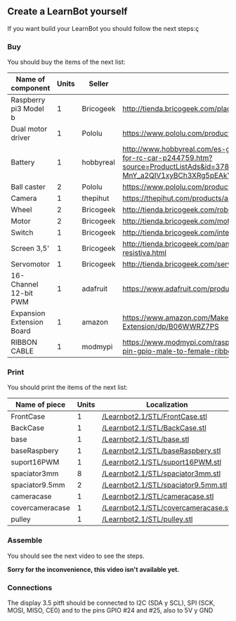 ## Create a LearnBot yourself

If you want build your LearnBot you should follow the next steps:ç


### Buy 

You should buy the items of the next list:

| Name of component              |  Units   |  Seller     |  Link                  |
|--------------------------------|----------|-------------|------------------------|
| Raspberry pi3 Model b          |  1       | Bricogeek   | http://tienda.bricogeek.com/placas-raspberry-pi/811-raspberry-pi-3.html |
| Dual motor driver              |  1       | Pololu      | https://www.pololu.com/product/2753/specs |
| Battery                        |  1       | hobbyreal   | http://www.hobbyreal.com/es-gaoneng-gnb-7-4v-5000mah-2s-120c-lipo-battery-t-plug-for-rc-car-p244759.htm?source=ProductListAds&id=378221013048&currency=eur&country=ES&gclid=EAIaIQobChMIyZ-MnY_a2QIV1xyBCh3XRg5pEAkYCyABEgK7DvD_BwE        |
| Ball caster                    |  2       | Pololu      | https://www.pololu.com/product/953        |
| Camera                         |  1       | thepihut    | https://thepihut.com/products/adafruit-spy-camera-for-the-raspberry-pi       |
| Wheel                          |  2       | Bricogeek   | http://tienda.bricogeek.com/robotica/109-rueda-todo-terreno-42x19mm.html        |
| Motor                          |  2       | Bricogeek   | http://tienda.bricogeek.com/motores/114-motor-micro-metal-dc-con-reductora-30-1.html       |
| Switch                         |  1       | Bricogeek   | http://tienda.bricogeek.com/interruptores/200-interruptor-on-off-cuadrado.html       |
| Screen 3,5'                    |  1       | Bricogeek   | http://tienda.bricogeek.com/pantallas-raspberry-pi/766-pantalla-tft-35-pitft-plus-resistiva.html       |
| Servomotor                     |  1       | Bricogeek   | http://tienda.bricogeek.com/servomotores/968-micro-servo-miniatura-sg90.html       |
| 16-Channel 12-bit PWM          |  1       | adafruit    | https://www.adafruit.com/product/815       |
| Expansion Extension Board      |  1       | amazon      | https://www.amazon.com/Makerfocus-Raspberry-Model-Expansion-Extension/dp/B06WWRZ7PS       |
| RIBBON CABLE                   |  1       | modmypi     | https://www.modmypi.com/raspberry-pi/gpio-and-breadboarding/40-pin-ribbon-cables/40-pin-gpio-male-to-female-ribbon-cable-150mm-(gertboard)

### Print

You should print the items of the next list:

| Name of piece      |  Units   |  Localization  |
|--------------------|----------|----------------|
| FrontCase          |    1     |  [/Learnbot2.1/STL/FrontCase.stl](/Learnbot2.1/STL/FrontCase.stl)  |
| BackCase           |    1     |  [/Learnbot2.1/STL/BackCase.stl](/Learnbot2.1/STL/BackCase.stl)  |
| base               |    1     |  [/Learnbot2.1/STL/base.stl](/Learnbot2.1/STL/base.stl)  |
| baseRaspbery       |    1     |  [/Learnbot2.1/STL/baseRaspbery.stl](/Learnbot2.1/STL/baseRaspbery.stl)  |
| suport16PWM        |    1     |  [/Learnbot2.1/STL/suport16PWM.stl](/Learnbot2.1/STL/suport16PWM.stl)  |
| spaciator3mm       |    8     |  [/Learnbot2.1/STL/spaciator3mm.stl](/Learnbot2.1/STL/spaciator3mm.stl)  |
| spaciator9.5mm     |    2     |  [/Learnbot2.1/STL/spaciator9.5mm.stl](/Learnbot2.1/STL/spaciator9.5mm.stl)  |
| cameracase         |    1     |  [/Learnbot2.1/STL/cameracase.stl](/Learnbot2.1/STL/cameracase.stl)  |
| covercameracase    |    1     |  [/Learnbot2.1/STL/covercameracase.stl](/Learnbot2.1/STL/covercameracase.stl)  |
| pulley             |    1     |  [/Learnbot2.1/STL/pulley.stl](/Learnbot2.1/STL/pulley.stl)  |


### Assemble

You should see the next video to see the steps.

__Sorry for the inconvenience, this video isn't available yet.__


### Connections

The display 3.5 pitft should be connected to I2C (SDA y SCL), SPI (SCK, MOSI, MISO, CE0) and to the pins GPIO #24 and #25, also to 5V y GND